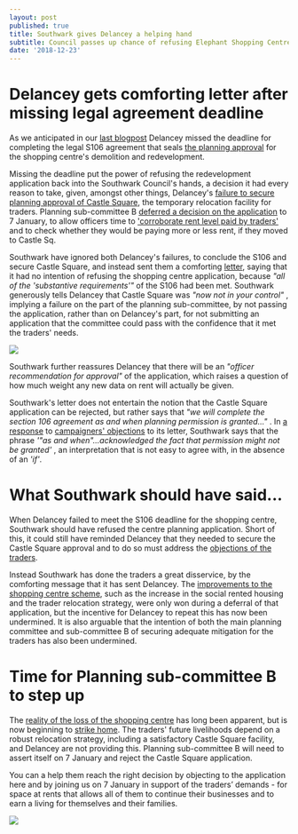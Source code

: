 ```yaml
---
layout: post
published: true
title: Southwark gives Delancey a helping hand
subtitle: Council passes up chance of refusing Elephant Shopping Centre application
date: '2018-12-23'
---
```

# Delancey gets comforting letter after missing legal agreement deadline

As we anticipated in our [last blogpost](http://35percent.org/2018-12-16-mayor-approves-shopping-centre/) Delancey missed the deadline for completing the legal S106 agreement that seals [the planning approval](http://35percent.org/2018-07-09-delancey/) for the shopping centre's demolition and redevelopment.

Missing the deadline put the power of refusing the redevelopment application back into the Southwark Council's hands, a decision it had every reason to take, given, amongst other things, Delancey's [failure to secure planning approval of Castle Square](http://35percent.org/2018-12-16-mayor-approves-shopping-centre/), the temporary relocation facility for traders.  Planning sub-committee B [deferred a decision on the  application](http://35percent.org/2018-12-16-mayor-approves-shopping-centre/) to 7 January, to allow officers time to ['corroborate rent level paid by traders'](http://planbuild.southwark.gov.uk/documents/?GetDocument=%7b%7b%7b!12dhIwvd2JFDUQgBXBnMXA%3d%3d!%7d%7d%7d) and to check whether they would be paying more or less rent, if they moved to Castle Sq.

Southwark have ignored both Delancey's failures, to conclude the S106 and secure Castle Square, and instead sent them a comforting [letter](https://twitter.com/se1/status/1074707373644746753), saying that it had no intention of refusing the shopping centre application, because _"all of the 'substantive requirements'"_ of the S106 had been met.  Southwark generously tells Delancey that Castle Square  was _"now not in your control"_ , implying a failure on the part of the planning sub-committee, by not passing the application, rather than on Delancey's part, for not submitting an application that the committee could pass with the confidence that it met the traders' needs.

![](http://35percent.org/img/sebv.png)

Southwark further reassures Delancey that there will be an _"officer recommendation for approval"_ of the application, which raises a question of how much weight any new data on rent will actually be given.

Southwark's letter does not entertain the notion that the Castle Square application can be rejected, but rather says that  _"we will complete the section 106 agreement as and when planning permission is granted..."_  .  In [a response](https://docdro.id/t6AVbTv) to [campaigners' objections](https://docdro.id/OAz3IlX) to its letter,  Southwark says that the phrase _'"as and when"...acknowledged the fact that permission might not be granted'_ , an interpretation that is not easy to agree with, in the absence of an _'if'_.

# What Southwark should have said...

When Delancey failed to meet the S106 deadline for the shopping centre, Southwark should have refused the centre planning application. Short of this, it could still  have reminded Delancey that they needed to secure the Castle Square approval and to do so must address the [objections of the traders](https://www.docdroid.net/cJY7s28/latin-obj.pdf).

Instead Southwark has done the traders a great disservice, by the comforting message that it has sent Delancey. The [improvements to the shopping centre scheme](https://docdro.id/I8Egaq5), such as the increase in the social rented housing and the trader relocation strategy, were only won during a deferral of that application, but the incentive for Delancey to repeat this has now been undermined.  It is also arguable that the intention of both the main planning committee and sub-committee B of securing adequate mitigation for the traders has also been undermined.

# Time for Planning sub-committee B to step up

The [reality of the loss of the shopping centre](https://london.eater.com/2018/12/13/18139283/elephant-and-castle-shopping-centre-demolition-sadiq-khan) has long been apparent, but is now beginning to [strike home](https://novaramedia.com/2018/12/19/latin-venues-forced-out-to-make-way-for-elephant-and-castle-redevelopment/). The traders' future livelihoods depend on a robust relocation strategy, including a satisfactory Castle Square facility, and Delancey are not providing this.  Planning sub-committee B will need to assert itself on 7 January and reject the Castle Square application.

You can a help them reach the right decision by objecting to the application here and by joining us on 7 January in support of the traders’ demands - for space at rents that allows all of them to continue their businesses and to earn a living for themselves and their families.

![](http://35percent.org/img/7jandemo.jpg)
